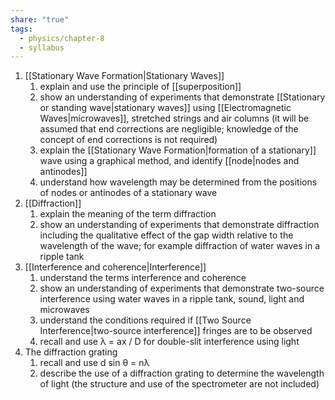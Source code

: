 ```yaml
---
share: "true"
tags:
  - physics/chapter-8
  - syllabus
---
```


1. [[Stationary Wave Formation|Stationary Waves]]
	1. explain and use the principle of [[superposition]]
	2. show an understanding of experiments that demonstrate [[Stationary or standing wave|stationary waves]] using [[Electromagnetic Waves|microwaves]], stretched strings and air columns (it will be assumed that end corrections are negligible; knowledge of the concept of end corrections is not required)
	3. explain the [[Stationary Wave Formation|formation of a stationary]] wave using a graphical method, and identify [[node|nodes and antinodes]]
	4. understand how wavelength may be determined from the positions of nodes or antinodes of a stationary wave
2. [[Diffraction]]
	1. explain the meaning of the term diffraction
	2. show an understanding of experiments that demonstrate diffraction including the qualitative effect of the gap width relative to the wavelength of the wave; for example diffraction of water waves in a ripple tank
3. [[Interference and coherence|Interference]]
	1. understand the terms interference and coherence
	2. show an understanding of experiments that demonstrate two-source interference using water waves in a ripple tank, sound, light and microwaves
	3. understand the conditions required if [[Two Source Interference|two-source interference]] fringes are to be observed
	4. recall and use λ = ax / D for double-slit interference using light
4. The diffraction grating
	1. recall and use d sin θ = nλ
	2. describe the use of a diffraction grating to determine the wavelength of light (the structure and use of the spectrometer are not included)
